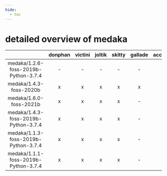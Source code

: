 ```yaml
---
hide:
  - toc
---
```


detailed overview of medaka
===========================

| |donphan|victini|joltik|skitty|gallade|accelgor|swalot|doduo|
| :---: | :---: | :---: | :---: | :---: | :---: | :---: | :---: | :---: |
|medaka/1.2.6-foss-2019b-Python-3.7.4|-|-|-|-|-|-|x|x|
|medaka/1.4.3-foss-2020b|x|x|x|x|x|-|x|x|
|medaka/1.6.0-foss-2021b|x|x|x|x|-|x|x|x|
|medaka/1.4.3-foss-2019b-Python-3.7.4|x|x|x|x|-|-|x|x|
|medaka/1.1.3-foss-2019b-Python-3.7.4|x|x|x|x|-|-|x|x|
|medaka/1.1.1-foss-2019b-Python-3.7.4|x|x|x|x|-|-|-|-|
